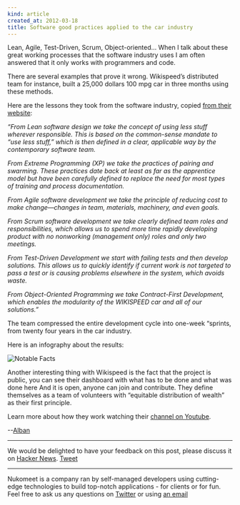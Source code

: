```yaml
---
kind: article
created_at: 2012-03-18
title: Software good practices applied to the car industry
---
```


Lean, Agile, Test-Driven, Scrum, Object-oriented… When I talk about these great working processes that the software industry uses I am often answered that it only works with programmers and code.

There are several examples that prove it wrong. Wikispeed’s distributed team for instance, built a 25,000 dollars 100 mpg car in three months using these methods.

Here are the lessons they took from the software industry, copied [from their website](http://www.wikispeed.com/the-process):

_“From Lean software design we take the concept of using less stuff wherever responsible. This is based on the common-sense mandate to “use less stuff,” which is then defined in a clear, applicable way by the contemporary software team._

_From Extreme Programming (XP) we take the practices of pairing and swarming. These practices date back at least as far as the apprentice model but have been carefully defined to replace the need for most types of training and process documentation._

_From Agile software development we take the principle of reducing cost to make change—changes in team, materials, machinery, and even goals._

_From Scrum software development we take clearly defined team roles and responsibilities, which allows us to spend more time rapidly developing product with no nonworking (management only) roles and only two meetings._

_From Test-Driven Development we start with failing tests and then develop solutions. This allows us to quickly identify if current work is not targeted to pass a test or is causing problems elsewhere in the system, which avoids waste._

_From Object-Oriented Programming we take Contract-First Development, which enables the modularity of the WIKISPEED car and all of our solutions.”_

The team compressed the entire development cycle into one-week “sprints, from twenty four years in the car industry.

Here is an infography about the results:

![Notable Facts](/assets/images/wikispeed.jpg "Notable Facts")

Another interesting thing with Wikispeed is the fact that the project is public, you can see their dashboard with what has to be done and what was done here And it is open, anyone can join and contribute. They define themselves as a team of volunteers with “equitable distribution of wealth” as their first principle.

Learn more about how they work watching their [channel on Youtube](http://www.youtube.com/user/WIKISPEED). 

--[Alban](http://twitter.com/albanlv)


- - -

We would be delighted to have your feedback on this post, please discuss it on [Hacker News](http://news.ycombinator.com/item?id=3908716). 
<a href="https://twitter.com/share" class="twitter-share-button" data-via="nukomeet" data-size="large">Tweet</a>
<script>!function(d,s,id){var js,fjs=d.getElementsByTagName(s)[0];if(!d.getElementById(id)){js=d.createElement(s);js.id=id;js.src="//platform.twitter.com/widgets.js";fjs.parentNode.insertBefore(js,fjs);}}(document,"script","twitter-wjs");</script>

- - -

Nukomeet is a company ran by self-managed developers using cutting-edge technologies to build top-notch applications - for clients or for fun.
Feel free to ask us any questions on [Twitter](https://twitter.com/#!/nukomeet) or using [an email](mailto:bonjour@nukomeet.com)
